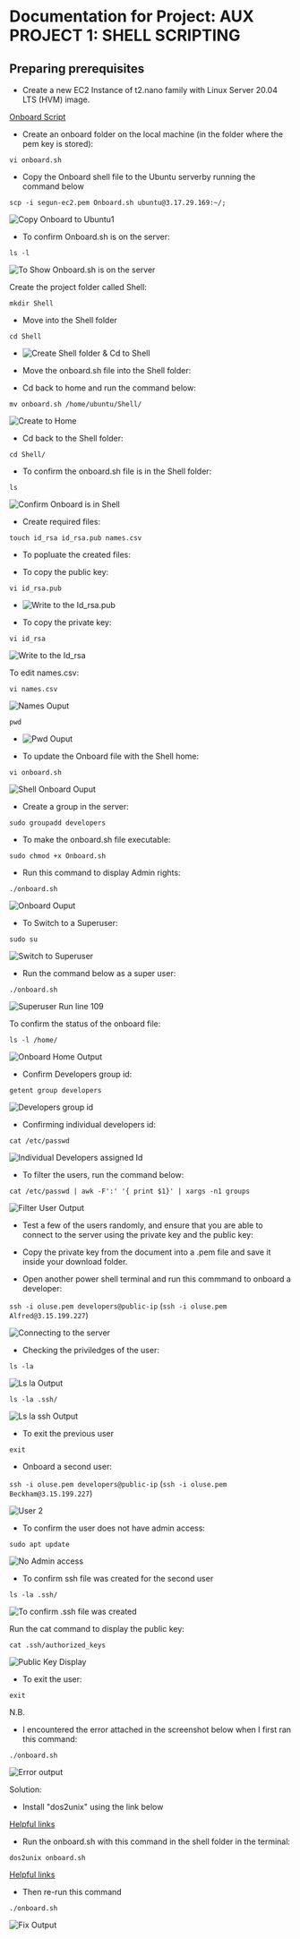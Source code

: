 # Documentation for Project: AUX PROJECT 1: SHELL SCRIPTING

## Preparing prerequisites

- Create a new EC2 Instance of t2.nano family with Linux Server 20.04 LTS (HVM) image.

[Onboard Script](https://github.com/darey-devops/Auxilarry-project-1/blob/main/onboard.sh)

- Create an onboard folder on the local machine (in the folder where the pem key is stored):

`vi onboard.sh`

- Copy the Onboard shell file to the Ubuntu serverby running the command below

`scp -i segun-ec2.pem Onboard.sh ubuntu@3.17.29.169:~/;`

![Copy Onboard to Ubuntu1](./imagesAux/copy-onboard-to-ubuntu.PNG)

- To confirm Onboard.sh is on the server:

`ls -l`

![To Show Onboard.sh is on the server](./imagesAux/To-confirm-Onboard.sh-in-server.PNG)

Create the project folder called Shell:

`mkdir Shell`

- Move into the Shell folder

`cd Shell`

- ![Create Shell folder & Cd to Shell](./imagesAux/create-shell-folder-cd-to-shell.PNG)

- Move the onboard.sh file into the Shell folder:

- Cd back to home and run the command below:

`mv onboard.sh /home/ubuntu/Shell/`

![Create to Home](./imagesAux/mv-onboard-shell-folder.PNG)

- Cd back to the Shell folder:

`cd Shell/`

- To confirm the onboard.sh file is in the Shell folder:

`ls`

![Confirm Onboard is in Shell](./imagesAux/confirm-onboard-is-in-shell.PNG)

- Create required files:

`touch id_rsa id_rsa.pub names.csv`

- To popluate the created files:

- To copy the public key:

`vi id_rsa.pub`

- ![Write to the Id_rsa.pub](./imagesAux/write-idsapub-output.PNG)

- To copy the private key:

`vi id_rsa`

![Write to the Id_rsa](./imagesAux/write-idsa-output.PNG)

To edit names.csv:

`vi names.csv`

![Names Ouput](./imagesAux/names-csv-output.PNG)

`pwd`

- ![Pwd Ouput](./imagesAux/pwd-output.PNG)

- To update the Onboard file with the Shell home:

`vi onboard.sh`

![Shell Onboard Ouput](./imagesAux/shell-onboard-update-output.PNG)

- Create a group in the server:

`sudo groupadd developers`

- To make the onboard.sh file executable:

`sudo chmod +x Onboard.sh`

- Run this command to display Admin rights:

`./onboard.sh`

![Onboard Ouput](./imagesAux/admin-to-onboard.PNG)

- To Switch to a Superuser:

`sudo su`

![Switch to Superuser](./imagesAux/switch-to-superuser.PNG)

- Run the command below as a super user:

`./onboard.sh`

![Superuser Run line 109](./imagesAux/superuser-command.PNG)

To confirm the status of the onboard file:

`ls -l /home/`

![Onboard Home Output](./imagesAux/onboard-confirm-output.PNG)

- Confirm Developers group id:

`getent group developers`

![Developers group id](./imagesAux/developers-group-output.PNG)

- Confirming individual developers id:

`cat /etc/passwd`

![Individual Developers assigned Id](./imagesAux/developers-assign-id.PNG)

- To filter the users, run the command below:

`cat /etc/passwd | awk -F':' '{ print $1}' | xargs -n1 groups`

![Filter User Output](./imagesAux/filter-output.PNG)

- Test a few of the users randomly, and ensure that you are able to connect to the server using the private key and the public key:

- Copy the private key from the document into a .pem file and save it inside your download folder.

- Open another power shell terminal and run this commmand to onboard a developer:

`ssh -i oluse.pem developers@public-ip` (`ssh -i oluse.pem Alfred@3.15.199.227`)

![Connecting to the server](./imagesAux/output-connection.PNG)

- Checking the priviledges of the user:

`ls -la`

![Ls la Output](./imagesAux/ls-la-output.PNG)

`ls -la .ssh/`

![Ls la ssh Output](./imagesAux/ls-la-ssh-folder-output.PNG)

- To exit the previous user

`exit`

- Onboard a second user:

`ssh -i oluse.pem developers@public-ip` (`ssh -i oluse.pem Beckham@3.15.199.227`)

![User 2](./imagesAux/onboard-second-user.PNG)

- To confirm the user does not have admin access:

`sudo apt update`

![No Admin access](./imagesAux/to-confirm-user-donot-av-admin-rights.PNG)

- To confirm ssh file was created for the second user

`ls -la .ssh/`

![To confirm .ssh file was created](./imagesAux/confirm-ssh-file-created.PNG)

Run the cat command to display the public key:

`cat .ssh/authorized_keys`

![Public Key Display](./imagesAux/public-key-display.PNG)

- To exit the user:

`exit`

N.B.

- I encountered the error attached in the screenshot below when I first ran this command:

`./onboard.sh`

![Error output](./imagesAux/error-encountered.PNG)

Solution:

- Install "dos2unix" using the link below

[Helpful links](https://askubuntu.com/questions/1117623/how-to-install-dos2unix-on-a-ubuntu-app-on-a-windows-10-machine)

- Run the onboard.sh with this command in the shell folder in the terminal:

`dos2unix onboard.sh`

[Helpful links](https://www.geeksforgeeks.org/dos2unix-unix2dos-commands/?tab=article)

- Then re-run this command

`./onboard.sh`

![Fix Output](./imagesAux/fix-outcome.PNG)